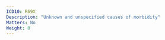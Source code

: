 ```yaml
---
ICD10: R69X
Description: "Unknown and unspecified causes of morbidity"
Matters: No
Weight: 0
---
```

